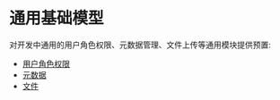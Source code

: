 # 通用基础模型

对开发中通用的用户角色权限、元数据管理、文件上传等通用模块提供预置:

* [用户角色权限](通用基础模型/用户角色权限.md)
* [元数据](通用基础模型/元数据.md)
* [文件](通用基础模型/文件.md)